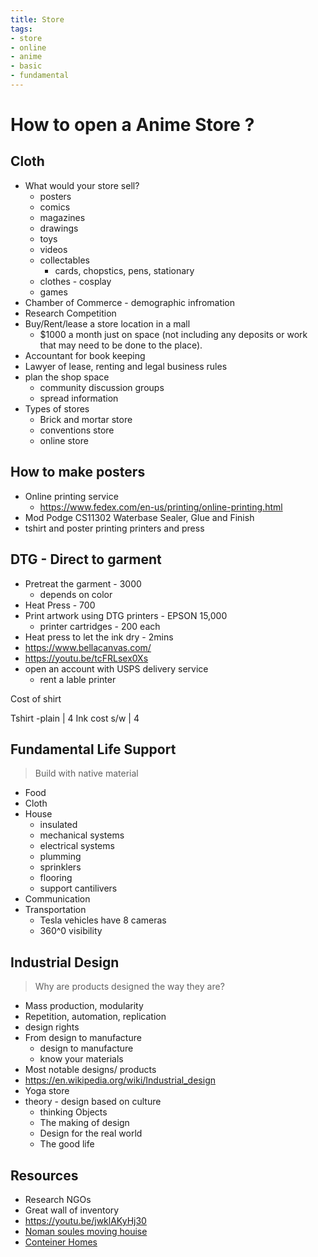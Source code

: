 ```yaml
---
title: Store
tags:
- store
- online
- anime
- basic
- fundamental
---
```


# How to open a Anime Store ?

<TagLinks />

## Cloth

* What would your store sell?
  * posters
  * comics
  * magazines
  * drawings
  * toys
  * videos
  * collectables
    * cards, chopstics, pens, stationary
  * clothes - cosplay
  * games
* Chamber of Commerce - demographic infromation
* Research Competition
* Buy/Rent/lease a store location in a mall
  *  $1000 a month just on space (not including any deposits or work that may need to be done to the place).
* Accountant for book keeping
* Lawyer of lease, renting and legal business rules
* plan the shop space
  * community discussion groups
  * spread information
* Types of stores
  * Brick and mortar store
  * conventions store
  * online store

## How to make posters

* Online printing service
  * https://www.fedex.com/en-us/printing/online-printing.html
* Mod Podge CS11302 Waterbase Sealer, Glue and Finish
* tshirt and poster printing printers and press

## DTG - Direct to garment

* Pretreat the garment - 3000
  * depends on color
* Heat Press - 700
* Print artwork using DTG printers - EPSON 15,000
  * printer cartridges - 200 each
* Heat press to let the ink dry - 2mins
* https://www.bellacanvas.com/
* https://youtu.be/tcFRLsex0Xs
* open an account with USPS delivery service
  * rent a lable printer

Cost of shirt

Tshirt -plain | 4
Ink cost s/w | 4

## Fundamental Life Support

> Build with native material

* Food
* Cloth
* House
  * insulated
  * mechanical systems
  * electrical systems
  * plumming
  * sprinklers
  * flooring
  * support cantilivers
* Communication
* Transportation
  * Tesla vehicles have 8 cameras
  * 360^0 visibility

## Industrial Design

> Why are products designed the way they are?


* Mass production, modularity
* Repetition, automation, replication
* design rights
* From design to manufacture
  * design to manufacture
  * know your materials
* Most notable designs/ products
* https://en.wikipedia.org/wiki/Industrial_design
* Yoga store
* theory - design based on culture
  * thinking Objects
  * The making of design
  * Design for the real world
  * The good life


## Resources

* Research NGOs
* Great wall of inventory
* https://youtu.be/jwklAKyHj30
* [Noman soules moving houise](https://youtu.be/P9tvaZSLdjI)
* [Conteiner Homes](https://www.google.com/search?q=container+home)


<Footer />
